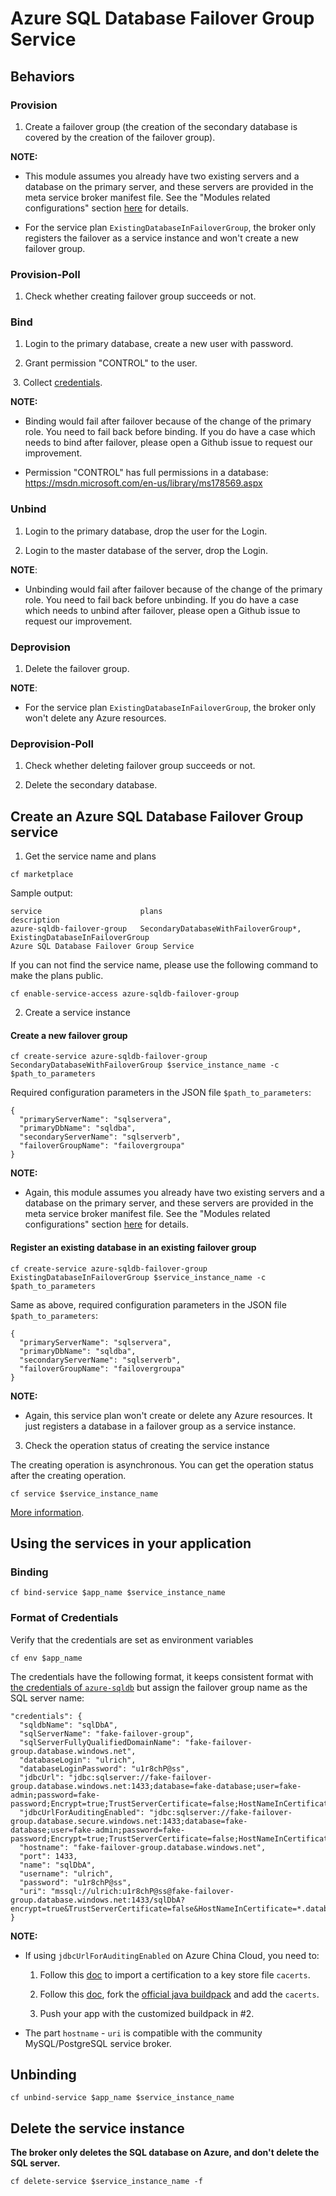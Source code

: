 # Azure SQL Database Failover Group Service

## Behaviors

### Provision

  1. Create a failover group (the creation of the secondary database is covered by the creation of the failover group).

**NOTE:**

  * This module assumes you already have two existing servers and a database on the primary server, and these servers are provided in the meta service broker manifest file. See the "Modules related configurations" section [here](https://github.com/Azure/meta-azure-service-broker/blob/master/docs/how-admin-deploy-the-broker.md#deploy-the-meta-azure-service-broker-as-an-application-in-cloud-foundry) for details.

  * For the service plan `ExistingDatabaseInFailoverGroup`, the broker only registers the failover as a service instance and won't create a new failover group.

### Provision-Poll

  1. Check whether creating failover group succeeds or not.

### Bind

  1. Login to the primary database, create a new user with password.

  2. Grant permission "CONTROL" to the user.

  3. Collect [credentials](./azure-sql-db-failover-group.md#format-of-credentials).

**NOTE:**

  * Binding would fail after failover because of the change of the primary role. You need to fail back before binding. If you do have a case which needs to bind after failover, please open a Github issue to request our improvement.

  * Permission "CONTROL" has full permissions in a database: https://msdn.microsoft.com/en-us/library/ms178569.aspx

### Unbind

  1. Login to the primary database, drop the user for the Login.

  2. Login to the master database of the server, drop the Login.

**NOTE**:

  * Unbinding would fail after failover because of the change of the primary role. You need to fail back before unbinding. If you do have a case which needs to unbind after failover, please open a Github issue to request our improvement.

### Deprovision

  1. Delete the failover group.


**NOTE**:

  * For the service plan `ExistingDatabaseInFailoverGroup`, the broker only won't delete any Azure resources.

### Deprovision-Poll

  1. Check whether deleting failover group succeeds or not.

  2. Delete the secondary database.

## Create an Azure SQL Database Failover Group service

1. Get the service name and plans

  ```
  cf marketplace
  ```

  Sample output:

  ```
  service                      plans                                                                                                                                                            description
  azure-sqldb-failover-group   SecondaryDatabaseWithFailoverGroup*, ExistingDatabaseInFailoverGroup                                                                                             Azure SQL Database Failover Group Service
  ```

  If you can not find the service name, please use the following command to make the plans public.

  ```
  cf enable-service-access azure-sqldb-failover-group
  ```

2. Create a service instance

#### Create a new failover group

  ```
  cf create-service azure-sqldb-failover-group SecondaryDatabaseWithFailoverGroup $service_instance_name -c $path_to_parameters
  ```

  Required configuration parameters in the JSON file `$path_to_parameters`:

  ```
  {
    "primaryServerName": "sqlservera",
    "primaryDbName": "sqldba",
    "secondaryServerName": "sqlserverb",
    "failoverGroupName": "failovergroupa"
  }
  ```

**NOTE:**

  * Again, this module assumes you already have two existing servers and a database on the primary server, and these servers are provided in the meta service broker manifest file. See the "Modules related configurations" section [here](https://github.com/Azure/meta-azure-service-broker/blob/master/docs/how-admin-deploy-the-broker.md#deploy-the-meta-azure-service-broker-as-an-application-in-cloud-foundry) for details.

#### Register an existing database in an existing failover group

  ```
  cf create-service azure-sqldb-failover-group ExistingDatabaseInFailoverGroup $service_instance_name -c $path_to_parameters
  ```

  Same as above, required configuration parameters in the JSON file `$path_to_parameters`:

  ```
  {
    "primaryServerName": "sqlservera",
    "primaryDbName": "sqldba",
    "secondaryServerName": "sqlserverb",
    "failoverGroupName": "failovergroupa"
  }
  ```

**NOTE:**

  * Again, this service plan won't create or delete any Azure resources. It just registers a database in a failover group as a service instance.

3. Check the operation status of creating the service instance

  The creating operation is asynchronous. You can get the operation status after the creating operation.

  ```
  cf service $service_instance_name
  ```

[More information](http://docs.cloudfoundry.org/devguide/services/managing-services.html#create).

## Using the services in your application

### Binding

  ```
  cf bind-service $app_name $service_instance_name
  ```

### Format of Credentials

  Verify that the credentials are set as environment variables

  ```
  cf env $app_name
  ```

  The credentials have the following format, it keeps consistent format with [the credentials of `azure-sqldb`](./azure-sql-db.md#format-of-credentials) but assign the failover group name as the SQL server name:

  ```
  "credentials": {
    "sqldbName": "sqlDbA",
    "sqlServerName": "fake-failover-group",
    "sqlServerFullyQualifiedDomainName": "fake-failover-group.database.windows.net",
    "databaseLogin": "ulrich",
    "databaseLoginPassword": "u1r8chP@ss",
    "jdbcUrl": "jdbc:sqlserver://fake-failover-group.database.windows.net:1433;database=fake-database;user=fake-admin;password=fake-password;Encrypt=true;TrustServerCertificate=false;HostNameInCertificate=*.database.windows.net;loginTimeout=30",
    "jdbcUrlForAuditingEnabled": "jdbc:sqlserver://fake-failover-group.database.secure.windows.net:1433;database=fake-database;user=fake-admin;password=fake-password;Encrypt=true;TrustServerCertificate=false;HostNameInCertificate=*.database.secure.windows.net;loginTimeout=30",
    "hostname": "fake-failover-group.database.windows.net",
    "port": 1433,
    "name": "sqlDbA",
    "username": "ulrich",
    "password": "u1r8chP@ss",
    "uri": "mssql://ulrich:u1r8chP@ss@fake-failover-group.database.windows.net:1433/sqlDbA?encrypt=true&TrustServerCertificate=false&HostNameInCertificate=*.database.windows.net"
  }

  ```

**NOTE:**

  * If using `jdbcUrlForAuditingEnabled` on Azure China Cloud, you need to:

      1. Follow this [doc](https://www.azure.cn/documentation/articles/aog-web-app-java-import-wosign-certification/) to import a certification to a key store file `cacerts`.

      2. Follow this [doc](https://github.com/cloudfoundry/java-buildpack/blob/master/docs/jre-open_jdk_jre.md#custom-ca-certificates), fork the [official java buildpack](https://github.com/cloudfoundry/java-buildpack) and add the `cacerts`.

      3. Push your app with the customized buildpack in #2.

  * The part `hostname` - `uri` is compatible with the community MySQL/PostgreSQL service broker.

## Unbinding

  ```
  cf unbind-service $app_name $service_instance_name
  ```

## Delete the service instance

  **The broker only deletes the SQL database on Azure, and don't delete the SQL server.**

  ```
  cf delete-service $service_instance_name -f
  ```
